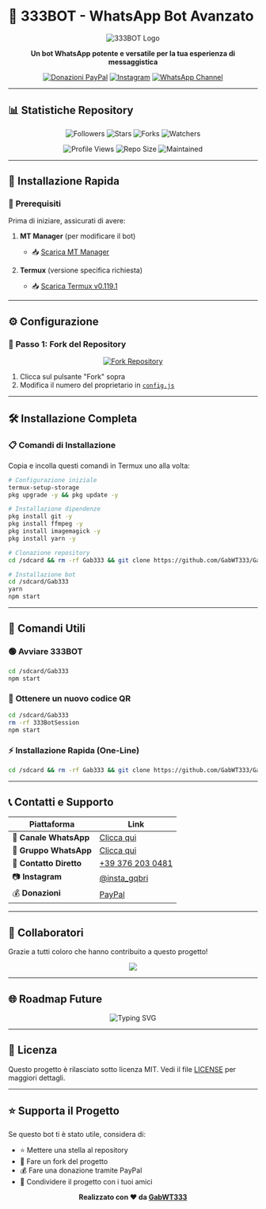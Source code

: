 # 🤖 333BOT - WhatsApp Bot Avanzato

<div align="center">

![333BOT Logo](https://qu.ax/irkJC.jpg)

**Un bot WhatsApp potente e versatile per la tua esperienza di messaggistica**

[![Donazioni PayPal](https://img.shields.io/badge/PayPal-Dona-blue?style=for-the-badge&logo=paypal)](https://www.paypal.me/Gabgithub)
[![Instagram](https://img.shields.io/badge/Instagram-Follow-E4405F?style=for-the-badge&logo=instagram)](https://www.instagram.com/insta_gqbri)
[![WhatsApp Channel](https://img.shields.io/badge/WhatsApp-Canale%20Ufficiale-25D366?style=for-the-badge&logo=whatsapp)](https://whatsapp.com/channel/0029VauhQviCsU9Ibrwlkb0h)

</div>

---

## 📊 **Statistiche Repository**

<div align="center">

![Followers](https://img.shields.io/github/followers/GabWT333?color=red&style=for-the-badge&logo=github)
![Stars](https://img.shields.io/github/stars/GabWT333/Gab333?color=yellow&style=for-the-badge&logo=github)
![Forks](https://img.shields.io/github/forks/GabWT333/Gab333?color=green&style=for-the-badge&logo=github)
![Watchers](https://img.shields.io/github/watchers/GabWT333/Gab333?color=blue&style=for-the-badge&logo=github)

![Profile Views](https://komarev.com/ghpvc/?username=GabWT333&color=blueviolet&style=for-the-badge&label=Profile+Views)
![Repo Size](https://img.shields.io/github/repo-size/GabWT333/Gab333?color=orange&style=for-the-badge&logo=github)
![Maintained](https://img.shields.io/badge/Maintained-Yes-brightgreen?style=for-the-badge)

</div>

---

## 🚀 **Installazione Rapida**

### 📱 **Prerequisiti**

Prima di iniziare, assicurati di avere:

1. **MT Manager** (per modificare il bot)
   - 📥 [Scarica MT Manager](https://mt-manager.en.softonic.com/android)

2. **Termux** (versione specifica richiesta)
   - 📥 [Scarica Termux v0.119.1](https://www.mediafire.com/file/0npdmv51pnttps0/com.termux_0.119.1-119_minAPI21(arm64-v8a,armeabi-v7a,x86,x86_64)(nodpi)_apkmirror.com.apk/file)

---

## ⚙️ **Configurazione**

### 🔧 **Passo 1: Fork del Repository**

<div align="center">

[![Fork Repository](https://img.shields.io/badge/🍴%20Fork-Repository-brightgreen?style=for-the-badge)](https://github.com/GabWT333/Gab333/fork)

</div>

1. Clicca sul pulsante "Fork" sopra
2. Modifica il numero del proprietario in [`config.js`](https://github.com/GabWT333/Gab333/blob/master/config.js)

---

## 🛠️ **Installazione Completa**

### 📋 **Comandi di Installazione**

Copia e incolla questi comandi in Termux uno alla volta:

```bash
# Configurazione iniziale
termux-setup-storage
pkg upgrade -y && pkg update -y

# Installazione dipendenze
pkg install git -y
pkg install ffmpeg -y
pkg install imagemagick -y
pkg install yarn -y

# Clonazione repository
cd /sdcard && rm -rf Gab333 && git clone https://github.com/GabWT333/Gab333.git

# Installazione bot
cd /sdcard/Gab333
yarn
npm start
```

---

## 🎯 **Comandi Utili**

### 🟢 **Avviare 333BOT**
```bash
cd /sdcard/Gab333
npm start
```

### 🔄 **Ottenere un nuovo codice QR**
```bash
cd /sdcard/Gab333
rm -rf 333BotSession
npm start
```

### ⚡ **Installazione Rapida (One-Line)**
```bash
cd /sdcard && rm -rf Gab333 && git clone https://github.com/GabWT333/Gab333.git && cd Gab333
```

---

## 📞 **Contatti e Supporto**

<div align="center">

| Piattaforma | Link |
|-------------|------|
| 📢 **Canale WhatsApp** | [Clicca qui](https://whatsapp.com/channel/0029VauhQviCsU9Ibrwlkb0h) |
| 💬 **Gruppo WhatsApp** | [Clicca qui](https://chat.whatsapp.com/JhrcigFtXpW4OzdhE9Jdq3) |
| 📱 **Contatto Diretto** | [+39 376 203 0481](https://wa.me/393762030481) |
| 📷 **Instagram** | [@insta_gqbri](https://www.instagram.com/insta_gqbri) |
| 💰 **Donazioni** | [PayPal](https://www.paypal.me/Gabgithub) |

</div>

---

## 👥 **Collaboratori**

Grazie a tutti coloro che hanno contribuito a questo progetto!

<div align="center">

<a href="https://github.com/GabWT333/Gab333/graphs/contributors">
  <img src="https://contrib.rocks/image?repo=GabWT333/Gab333" />
</a>

</div>

---

## 🌐 **Roadmap Future**

<div align="center">

![Typing SVG](https://readme-typing-svg.herokuapp.com?font=Fira+Code&size=20&duration=3000&pause=1000&color=0099FF&center=true&vCenter=true&width=500&lines=333Bot+presto+in+altre+lingue+🇮🇹;Nuove+funzionalità+in+arrivo+⚡;Supporto+multilingue+🌍;Aggiornamenti+costanti+🔄)

</div>

---

## 📄 **Licenza**

Questo progetto è rilasciato sotto licenza MIT. Vedi il file [LICENSE](LICENSE) per maggiori dettagli.

---

## ⭐ **Supporta il Progetto**

Se questo bot ti è stato utile, considera di:
- ⭐ Mettere una stella al repository
- 🍴 Fare un fork del progetto
- 💰 Fare una donazione tramite PayPal
- 📢 Condividere il progetto con i tuoi amici

<div align="center">

**Realizzato con ❤️ da [GabWT333](https://github.com/GabWT333)**

</div>
